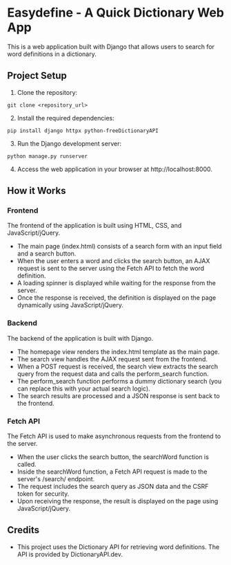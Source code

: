 # Easydefine - A Quick Dictionary Web App

This is a web application built with Django that allows users to search for word definitions in a dictionary.

## Project Setup

1. Clone the repository:
```
git clone <repository_url>
```
2. Install the required dependencies:
```
pip install django httpx python-freeDictionaryAPI
```
3. Run the Django development server:
```
python manage.py runserver
```
4. Access the web application in your browser at http://localhost:8000.

## How it Works
### Frontend
The frontend of the application is built using HTML, CSS, and JavaScript/jQuery.

- The main page (index.html) consists of a search form with an input field and a search button.
- When the user enters a word and clicks the search button, an AJAX request is sent to the server using the Fetch API to fetch the word definition.
- A loading spinner is displayed while waiting for the response from the server.
- Once the response is received, the definition is displayed on the page dynamically using JavaScript/jQuery.

### Backend
The backend of the application is built with Django.

- The homepage view renders the index.html template as the main page.
- The search view handles the AJAX request sent from the frontend.
- When a POST request is received, the search view extracts the search query from the request data and calls the perform_search function.
- The perform_search function performs a dummy dictionary search (you can replace this with your actual search logic).
- The search results are processed and a JSON response is sent back to the frontend.

### Fetch API
The Fetch API is used to make asynchronous requests from the frontend to the server.

- When the user clicks the search button, the searchWord function is called.
- Inside the searchWord function, a Fetch API request is made to the server's /search/ endpoint.
- The request includes the search query as JSON data and the CSRF token for security.
- Upon receiving the response, the result is displayed on the page using JavaScript/jQuery.

## Credits
- This project uses the Dictionary API for retrieving word definitions. The API is provided by DictionaryAPI.dev.
